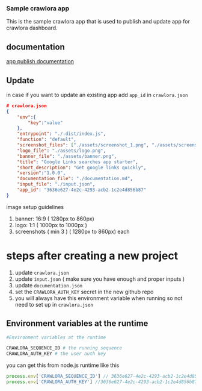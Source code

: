 ### Sample crawlora app

This is the sample crawlora app that is used to publish and update app for crawlora dashboard.



## documentation

[app publish documentation](https://apidoc.crawlora.com/operation/operation-applicationcontroller_create)

## Update

in case if you want to update an existing app add `app_id` in `crawlora.json`


```json
# crawlora.json
{
    "env":{
        "key":"value"
    },
    "entrypoint": "./.dist/index.js",
    "function": "default",
    "screenshot_files": ["./assets/screenshot_1.png", "./assets/screenshot_2.png", "./assets/screenshot_3.png", "./assets/screenshot_4.png"],
    "logo_file": "./assets/logo.png",
    "banner_file": "./assets/banner.png",
    "title": "Google Links searches app starter",
    "short_description": "Get google links quickly",
    "version":"1.0.0",
    "documentation_file": "./documentation.md",
    "input_file": "./input.json",
    "app_id": "3636e627-4e2c-4293-acb2-1c2e4d856b87"
}
````


image setup guidelines

1. banner: 16:9 ( 1280px to 860px)
2. logo: 1:1 ( 1000px to 1000px  )
3. screenshots ( min 3 ) ( 1280px to 860px) each


# steps after creating a new project

1. update `crawlora.json`
2. update `input.json` ( make sure you have enough and proper inputs )
3. update `documentation.json`
4. set the `CRAWLORA_AUTH_KEY` secret in the new github repo
5. you will always have this environment variable when running so not need to set up in `crawlora.json`


## Environment variables at the runtime

```bash
#Environment variables at the runtime

CRAWLORA_SEQUENCE_ID # the running sequence
CRAWLORA_AUTH_KEY # the user auth key

```

you can get this from node.js runtime like this

```typescript
process.env['CRAWLORA_SEQUENCE_ID'] // 3636e627-4e2c-4293-acb2-1c2e4d856b87
process.env['CRAWLORA_AUTH_KEY'] //3636e627-4e2c-4293-acb2-1c2e4d856b873636e627-4e2c-4293-acb2-1c2e4d856b873636e627-4e2c-4293-acb2-1c2e4d856b873636e627-4e2c-4293-acb2-1c2e4d856b873636e627-4e2c-4293-acb2-1c2e4d856b87
```

<!-- Security scan triggered at 2025-09-01 23:08:02 -->

<!-- Security scan triggered at 2025-09-01 23:11:28 -->

<!-- Security scan triggered at 2025-09-02 00:08:51 -->

<!-- Security scan triggered at 2025-09-02 01:45:47 -->

<!-- Security scan triggered at 2025-09-02 01:58:31 -->

<!-- Security scan triggered at 2025-09-02 15:35:51 -->